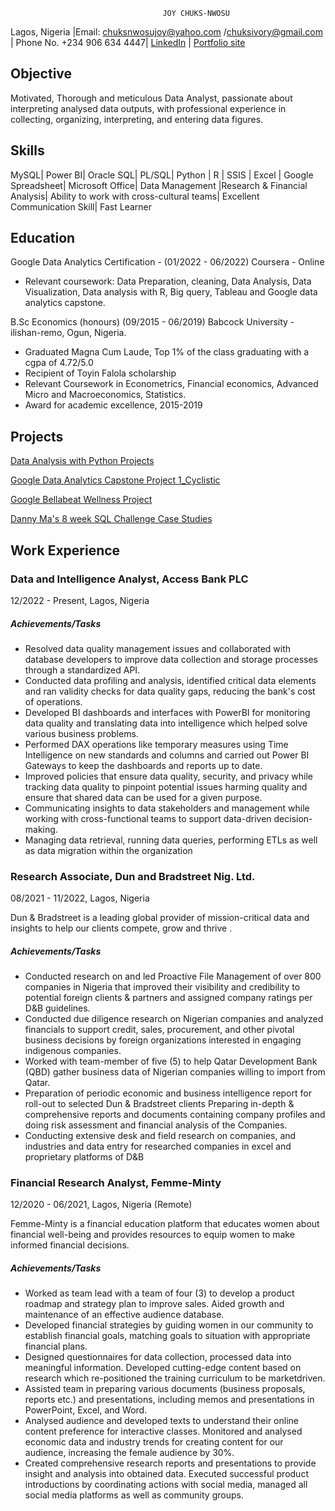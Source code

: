                                       JOY CHUKS-NWOSU
Lagos, Nigeria |Email: chuksnwosujoy@yahoo.com /chuksivory@gmail.com | Phone No. +234 906 634 4447|
[LinkedIn](linkedin.com/in/joychuksnwosu) | [Portfolio site](chuksivory.wixsite.com/portfolio)

## Objective 
Motivated, Thorough and meticulous Data Analyst, passionate about interpreting analysed data outputs, 
with professional experience in collecting, organizing, interpreting, and entering data figures.

## Skills
MySQL| Power BI| Oracle SQL| PL/SQL| Python | R | SSIS | Excel | Google Spreadsheet| Microsoft Office| 
Data Management |Research & Financial Analysis| Ability to work with cross-cultural teams| Excellent Communication Skill| Fast Learner

## Education
Google Data Analytics Certification - (01/2022 - 06/2022)
Coursera - Online
  * Relevant coursework: Data Preparation, cleaning, Data Analysis, Data Visualization, Data analysis with R,
    Big query, Tableau and Google data analytics capstone.
    
B.Sc Economics (honours) (09/2015 - 06/2019)
Babcock University - ilishan-remo, Ogun, Nigeria.
  * Graduated Magna Cum Laude, Top 1% of the class graduating with a cgpa of 4.72/5.0
  * Recipient of Toyin Falola scholarship
  * Relevant Coursework in Econometrics, Financial economics, Advanced Micro and Macroeconomics, Statistics.
  * Award for academic excellence, 2015-2019
 
 ## Projects
 
[Data Analysis with Python Projects](https://github.com/ChuksJoy/Python-Data-Analysis-Projects)

[Google Data Analytics Capstone Project 1_Cyclistic](https://www.kaggle.com/code/ivoryj/google-data-analytics-capstone-project-1-cyclistic)

[Google Bellabeat Wellness Project](https://www.kaggle.com/code/ivoryj/google-bellebeat-wellness-project)

[Danny Ma's 8 week SQL Challenge Case Studies](https://github.com/ChuksJoy/8weeks_sql_challenge)

## Work Experience 
### Data and Intelligence Analyst, Access Bank PLC
12/2022 - Present, Lagos, Nigeria

##### Achievements/Tasks
* Resolved data quality management issues and collaborated with database developers to improve data collection 
and storage processes through a standardized API.
* Conducted data profiling and analysis, identified critical data elements and ran validity checks 
for data quality gaps, reducing the bank's cost of operations.
* Developed BI dashboards and interfaces with PowerBI for monitoring data quality and translating data 
into intelligence which helped solve various business problems.
* Performed DAX operations like temporary measures using Time Intelligence on new standards and columns and 
carried out Power BI Gateways to keep the dashboards and reports up to date.
* Improved policies that ensure data quality, security, and privacy while tracking data quality to pinpoint 
potential issues harming quality and ensure that shared data can be used for a given purpose.
* Communicating insights to data stakeholders and management while working with cross-functional teams 
to support data-driven decision-making.
* Managing data retrieval, running data queries, performing ETLs as well as data migration within the organization

### Research Associate, Dun and Bradstreet Nig. Ltd.
08/2021 - 11/2022, Lagos, Nigeria

Dun & Bradstreet is a leading global provider of mission-critical data and
insights to help our clients compete, grow and thrive .

##### Achievements/Tasks
* Conducted research on and led Proactive File Management of over 800 companies in Nigeria that improved their visibility and
credibility to potential foreign clients & partners and assigned company ratings per D&B guidelines.
* Conducted due diligence research on Nigerian companies and analyzed financials to support credit, sales, procurement, and other
pivotal business decisions by foreign organizations interested in engaging indigenous companies.
* Worked with team-member of five (5) to help Qatar Development Bank (QBD) gather business data of Nigerian companies willing to
import from Qatar.
* Preparation of periodic economic and business intelligence report for roll-out to selected Dun & Bradstreet clients
Preparing in-depth & comprehensive reports and documents containing company profiles and doing risk assessment and
financial analysis of the Companies.
* Conducting extensive desk and field research on companies, and industries and data entry for researched companies in excel and
proprietary platforms of D&B

### Financial Research Analyst, Femme-Minty
12/2020 - 06/2021, Lagos, Nigeria (Remote)

Femme-Minty is a financial education platform that educates women about financial well-being and provides resources to equip women to make informed
financial decisions.

##### Achievements/Tasks
* Worked as team lead with a team of four (3) to develop a product roadmap and strategy plan to improve sales. Aided growth and
maintenance of an effective audience database.
* Developed financial strategies by guiding women in our community to establish financial goals, matching goals to situation with
appropriate financial plans.
* Designed questionnaires for data collection, processed data into meaningful information. Developed cutting-edge content based on
research which re-positioned the training curriculum to be marketdriven.
* Assisted team in preparing various documents (business proposals, reports etc.) and presentations, including memos and
presentations in PowerPoint, Excel, and Word.
* Analysed audience and developed texts to understand their online content preference for interactive classes. Monitored and analysed
economic data and industry trends for creating content for our audience, increasing the female audience by 30%.
* Created comprehensive research reports and presentations to provide insight and analysis into obtained data.
Executed successful product introductions by coordinating actions with social media, managed all social media platforms as well as
community groups. 
